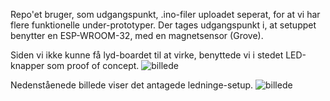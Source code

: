 Repo'et bruger, som udgangspunkt, .ino-filer uploadet seperat, for at vi har flere funktionelle under-prototyper.
Der tages udgangspunkt i, at setuppet benytter en ESP-WROOM-32, med en magnetsensor (Grove).

Siden vi ikke kunne få lyd-boardet til at virke, benyttede vi i stedet LED-knapper som proof of concept.
![billede](https://github.com/DigitalBogorm/IntroMusicPlayer/assets/122612269/869b2901-5f92-496e-95e8-a5defff961eb)


Nedenståenede billede viser det antagede ledninge-setup.
![billede](https://github.com/DigitalBogorm/IntroMusicPlayer/assets/122612269/4d5572c8-4285-44c4-8a7f-9360d501529e)
